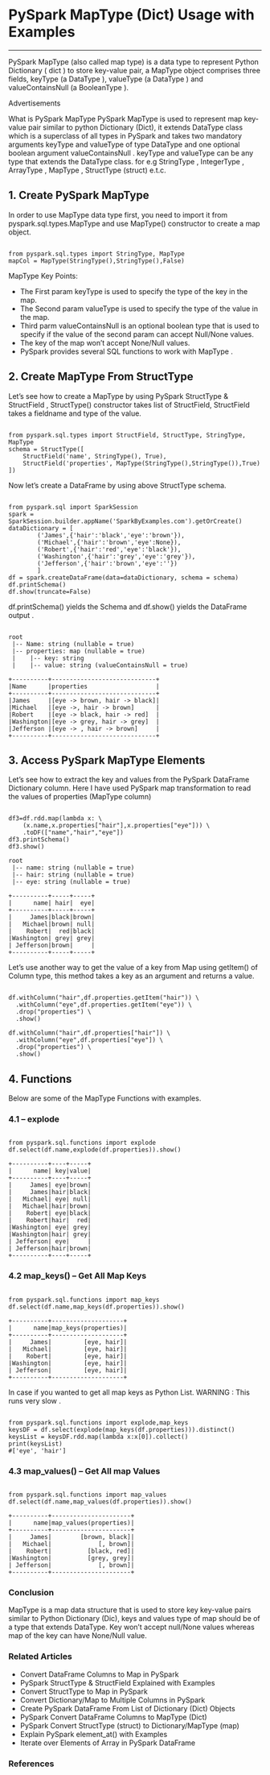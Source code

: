 # PySpark MapType (Dict) Usage with Examples

---

PySpark MapType (also called map type) is a data type to represent Python Dictionary ( dict ) to store key-value pair, a MapType object comprises three fields, keyType (a DataType ), valueType (a DataType ) and valueContainsNull (a BooleanType ).

Advertisements

What is PySpark MapType PySpark MapType is used to represent map key-value pair similar to python Dictionary (Dict), it extends DataType class which is a superclass of all types in PySpark and takes two mandatory arguments keyType and valueType of type DataType and one optional boolean argument valueContainsNull . keyType and valueType can be any type that extends the DataType class. for e.g StringType , IntegerType , ArrayType , MapType , StructType (struct) e.t.c.

## 1. Create PySpark MapType

In order to use MapType data type first, you need to import it from pyspark.sql.types.MapType and use MapType() constructor to create a map object.

```

from pyspark.sql.types import StringType, MapType
mapCol = MapType(StringType(),StringType(),False)

```

MapType Key Points:
- The First param keyType is used to specify the type of the key in the map.
- The Second param valueType is used to specify the type of the value in the map.
- Third parm valueContainsNull is an optional boolean type that is used to specify if the value of the second param can accept Null/None values.
- The key of the map won’t accept None/Null values.
- PySpark provides several SQL functions to work with MapType .

## 2. Create MapType From StructType

Let’s see how to create a MapType by using PySpark StructType & StructField , StructType() constructor takes list of StructField, StructField takes a fieldname and type of the value.

```

from pyspark.sql.types import StructField, StructType, StringType, MapType
schema = StructType([
    StructField('name', StringType(), True),
    StructField('properties', MapType(StringType(),StringType()),True)
])

```

Now let’s create a DataFrame by using above StructType schema.

```

from pyspark.sql import SparkSession
spark = SparkSession.builder.appName('SparkByExamples.com').getOrCreate()
dataDictionary = [
        ('James',{'hair':'black','eye':'brown'}),
        ('Michael',{'hair':'brown','eye':None}),
        ('Robert',{'hair':'red','eye':'black'}),
        ('Washington',{'hair':'grey','eye':'grey'}),
        ('Jefferson',{'hair':'brown','eye':''})
        ]
df = spark.createDataFrame(data=dataDictionary, schema = schema)
df.printSchema()
df.show(truncate=False)

```

df.printSchema() yields the Schema and df.show() yields the DataFrame output .

```

root
 |-- Name: string (nullable = true)
 |-- properties: map (nullable = true)
 |    |-- key: string
 |    |-- value: string (valueContainsNull = true)

+----------+-----------------------------+
|Name      |properties                   |
+----------+-----------------------------+
|James     |[eye -> brown, hair -> black]|
|Michael   |[eye ->, hair -> brown]      |
|Robert    |[eye -> black, hair -> red]  |
|Washington|[eye -> grey, hair -> grey]  |
|Jefferson |[eye -> , hair -> brown]     |
+----------+-----------------------------+

```

## 3. Access PySpark MapType Elements

Let’s see how to extract the key and values from the PySpark DataFrame Dictionary column. Here I have used PySpark map transformation to read the values of properties (MapType column)

```

df3=df.rdd.map(lambda x: \
    (x.name,x.properties["hair"],x.properties["eye"])) \
    .toDF(["name","hair","eye"])
df3.printSchema()
df3.show()

root
 |-- name: string (nullable = true)
 |-- hair: string (nullable = true)
 |-- eye: string (nullable = true)

+----------+-----+-----+
|      name| hair|  eye|
+----------+-----+-----+
|     James|black|brown|
|   Michael|brown| null|
|    Robert|  red|black|
|Washington| grey| grey|
| Jefferson|brown|     |
+----------+-----+-----+

```

Let’s use another way to get the value of a key from Map using getItem() of Column type, this method takes a key as an argument and returns a value.

```

df.withColumn("hair",df.properties.getItem("hair")) \
  .withColumn("eye",df.properties.getItem("eye")) \
  .drop("properties") \
  .show()

df.withColumn("hair",df.properties["hair"]) \
  .withColumn("eye",df.properties["eye"]) \
  .drop("properties") \
  .show()

```

## 4. Functions

Below are some of the MapType Functions with examples.

### 4.1 – explode

```

from pyspark.sql.functions import explode
df.select(df.name,explode(df.properties)).show()

+----------+----+-----+
|      name| key|value|
+----------+----+-----+
|     James| eye|brown|
|     James|hair|black|
|   Michael| eye| null|
|   Michael|hair|brown|
|    Robert| eye|black|
|    Robert|hair|  red|
|Washington| eye| grey|
|Washington|hair| grey|
| Jefferson| eye|     |
| Jefferson|hair|brown|
+----------+----+-----+

```

### 4.2 map_keys() – Get All Map Keys

```

from pyspark.sql.functions import map_keys
df.select(df.name,map_keys(df.properties)).show()

+----------+--------------------+
|      name|map_keys(properties)|
+----------+--------------------+
|     James|         [eye, hair]|
|   Michael|         [eye, hair]|
|    Robert|         [eye, hair]|
|Washington|         [eye, hair]|
| Jefferson|         [eye, hair]|
+----------+--------------------+

```

In case if you wanted to get all map keys as Python List. WARNING : This runs very slow .

```

from pyspark.sql.functions import explode,map_keys
keysDF = df.select(explode(map_keys(df.properties))).distinct()
keysList = keysDF.rdd.map(lambda x:x[0]).collect()
print(keysList)
#['eye', 'hair']

```

### 4.3 map_values() – Get All map Values

```

from pyspark.sql.functions import map_values
df.select(df.name,map_values(df.properties)).show()

+----------+----------------------+
|      name|map_values(properties)|
+----------+----------------------+
|     James|        [brown, black]|
|   Michael|             [, brown]|
|    Robert|          [black, red]|
|Washington|          [grey, grey]|
| Jefferson|             [, brown]|
+----------+----------------------+

```

### Conclusion

MapType is a map data structure that is used to store key key-value pairs similar to Python Dictionary (Dic), keys and values type of map should be of a type that extends DataType. Key won’t accept null/None values whereas map of the key can have None/Null value.

### Related Articles
- Convert DataFrame Columns to Map in PySpark
- PySpark StructType & StructField Explained with Examples
- Convert StructType to Map in PySpark
- Convert Dictionary/Map to Multiple Columns in PySpark
- Create PySpark DataFrame From List of Dictionary (Dict) Objects
- PySpark Convert DataFrame Columns to MapType (Dict)
- PySpark Convert StructType (struct) to Dictionary/MapType (map)
- Explain PySpark element_at() with Examples
- Iterate over Elements of Array in PySpark DataFrame

### References

